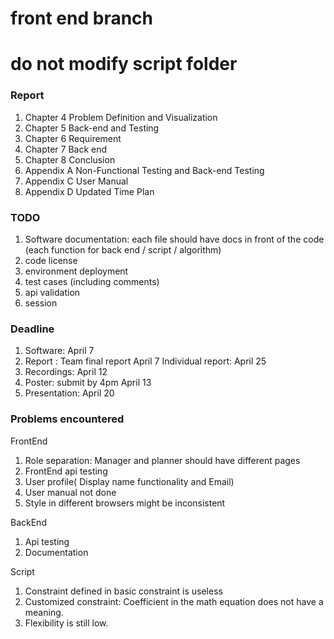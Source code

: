# front end branch
# do not modify script folder
### Report
1. Chapter 4 Problem Definition and Visualization
2. Chapter 5 Back-end and Testing
3. Chapter 6 Requirement
4. Chapter 7 Back end
5. Chapter 8 Conclusion
6. Appendix A Non-Functional Testing and Back-end Testing
7. Appendix C User Manual
8. Appendix D Updated Time Plan

### TODO
1. Software documentation: each file should have docs in front of the code (each function for back end / script / algorithm)
2. code license
3. environment deployment
4. test cases (including comments)
5. api validation
6. session

### Deadline

1. Software: April 7
2. Report : Team final report April 7 Individual report: April 25
3. Recordings: April 12
4. Poster: submit by 4pm April 13
5. Presentation: April 20

### Problems encountered

FrontEnd

1. Role separation: Manager and planner should have different pages
2. FrontEnd api testing
3. User profile( Display name functionality and Email)
4. User manual not done
5. Style in different browsers might be inconsistent 

BackEnd

1. Api testing
2. Documentation

Script

1. Constraint defined in basic constraint is useless
2. Customized constraint: Coefficient in the math equation does not have a meaning.
3. Flexibility is still low.
